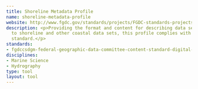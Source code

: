 ```yaml
---
title: Shoreline Metadata Profile
name: shoreline-metadata-profile
website: http://www.fgdc.gov/standards/projects/FGDC-standards-projects/metadata/shoreline-metadata/
description: <p>Providing the format and content for describing data sets related
  to shoreline and other coastal data sets, this profile complies with the <a href="http://www.dcc.ac.uk/resources/metadata-standards/fgdccsdgm-federal-geographic-data-committee-content-standard-digital-ge">FGDC/CSDGM</a>
  standard.</p>
standards:
- fgdccsdgm-federal-geographic-data-committee-content-standard-digital-ge
disciplines:
- Marine Science
- Hydrography
type: tool
layout: tool
---
```



